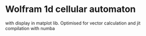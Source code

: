 #
# Wolfram 1d cellular automaton 
with display in matplot lib. Optimised for vector calculation and jit compilation with numba

